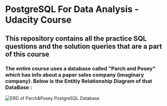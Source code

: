 # PostgreSQL For Data Analysis - Udacity Course
## This repository contains all the practice SQL questions and the solution queries that are a part of this course

### The entire course uses a database called "Parch and Posey" which has info about a paper sales company (imaginary company). Below is the Entitiy Relationship Diagram of that DataBase : 
![ERD of Parch&Posey PostgreSQL Database](https://github.com/[HemaPriyaVelaga]/[Udacity_PostgreSQL_For_Data_Analysis]/blob/[master]/erd-parch.png?raw=true)
